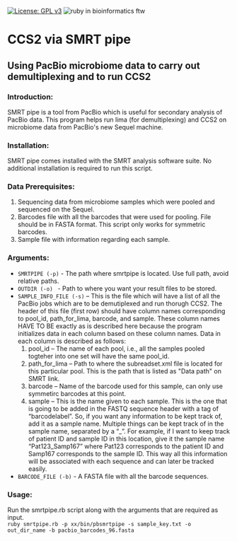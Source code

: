 [![License: GPL v3](https://img.shields.io/badge/License-GPL%20v3-blue.svg)](https://www.gnu.org/licenses/gpl-3.0) [](#lang-us) ![ruby in bioinformatics ftw](https://img.shields.io/badge/Language-ruby-steelblue.svg)


# CCS2 via SMRT pipe
## Using PacBio microbiome data to carry out demultiplexing and to run CCS2  

### Introduction:
SMRT pipe is a tool from PacBio which is useful for secondary analysis of PacBio data. This program helps run lima (for demultiplexing) and CCS2 on microbiome data from PacBio's new Sequel machine. 

### Installation:
SMRT pipe comes installed with the SMRT analysis software suite. No additional installation is required to run this script. 

### Data Prerequisites:
1. Sequencing data from microbiome samples which were pooled and sequenced on the Sequel.
2. Barcodes file with all the barcodes that were used for pooling. File should be in FASTA format. This script only works for symmetric barcodes. 
3. Sample file with information regarding each sample. 

### Arguments:
  * `SMRTPIPE (-p)` - The path where smrtpipe is located. Use full path, avoid relative paths.
  * `OUTDIR (-o) ` - Path to where you want your result files to be stored.
  * `SAMPLE_INFO_FILE (-s)` – This is the file which will have a list of all the PacBio jobs which are to be demutiplexed and run thorugh CCS2. The header of this file (first row) should have column names corresponding to pool_id, path_for_lima, barcode, and sample. These column names HAVE TO BE exactly as is described here because the program initializes data in each column based on these column names. Data in each column is described as follows:  
      1. pool_id – The name of each pool, i.e., all the samples pooled togteher into one set will have the same pool_id.    
      2. path_for_lima – Path to where the subreadset.xml file is located for this particular pool. This is the path that is listed as "Data path" on SMRT link. 
      3. barcode – Name of the barcode used for this sample, can only use symmetirc barcodes at this point. 
      4. sample – This is the name given to each sample. This is the one that is going to be added in the FASTQ sequence header with a tag of “barcodelabel”. So, if you want any information to be kept track of, add it as a sample name. Multiple things can be kept track of in the sample name, separated by a “_”. For example, if I want to keep track of patient ID and sample ID in this location, give it the sample name “Pat123_Samp167” where Pat123 corresponds to the patient ID and Samp167 corresponds to the sample ID. This way all this information will be associated with each sequence and can later be tracked easily.   
  * `BARCODE_FILE (-b)` - A FASTA file with all the barcode sequences.

### Usage:
Run the smrtpipe.rb script along with the arguments that are required as input.  
`ruby smrtpipe.rb -p xx/bin/pbsmrtpipe -s sample_key.txt -o out_dir_name -b pacbio_barcodes_96.fasta`
